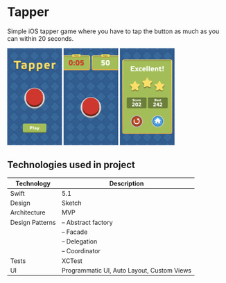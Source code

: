 # Tapper
Simple iOS tapper game where you have to tap the button as much as you can within 20 seconds.

<img src="/Screenshots/main_screen.png" width="25%">    <img src="/Screenshots/play_screen.png" width="25%">    <img src="/Screenshots/congratulation_screen.png" width="25%">

## Technologies used in project

| Technology | Description |
| ---------- | ----------- |
| Swift           | 5.1 |
| Design          | Sketch |
| Architecture    | MVP |
| Design Patterns | – Abstract factory |
|                 | – Facade |
|                 | – Delegation |
|                 | – Coordinator |
| Tests           | XCTest |
| UI              | Programmatic UI, Auto Layout, Custom Views |